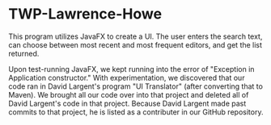 # TWP-Lawrence-Howe

This program utilizes JavaFX to create a UI. The user enters the search text, can choose between most recent and most frequent editors, and get the list returned.

 Upon test-running JavaFX, we kept running into the error of "Exception in Application constructor." With experimentation, we discovered that our code ran in David Largent's program "UI Translator" (after converting that to Maven). We brought all our code over into that project and deleted all of David Largent's code in that project. Because David Largent made past commits to that project, he is listed as a contributer in our GitHub repository.